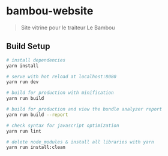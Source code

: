 # bambou-website

> Site vitrine pour le traiteur Le Bambou

## Build Setup

``` bash
# install dependencies
yarn install

# serve with hot reload at localhost:8080
yarn run dev

# build for production with minification
yarn run build

# build for production and view the bundle analyzer report
yarn run build --report

# check syntax for javascript optimization
yarn run lint

# delete node_modules & install all libraries with yarn
yarn run install:clean
```

